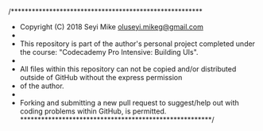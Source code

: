 /*******************************************************
 * Copyright (C) 2018 Seyi Mike <oluseyi.mikeg@gmail.com>
 * 
 * This repository is part of the author's personal project completed under the course: "Codecademy Pro Intensive: Building UIs".
 * 
 * All files within this repository can not be copied and/or distributed outside of GitHub without the express permission
 * of the author.
 *
 * Forking and submitting a new pull request to suggest/help out with coding problems within GitHub, is permitted.
 *******************************************************/
